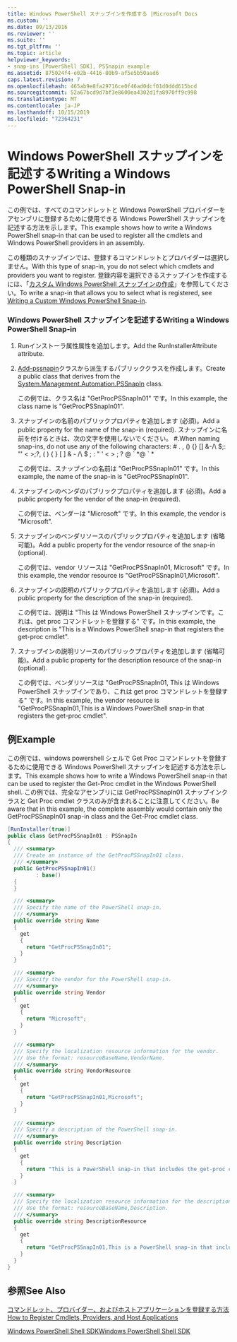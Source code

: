 ```yaml
---
title: Windows PowerShell スナップインを作成する |Microsoft Docs
ms.custom: ''
ms.date: 09/13/2016
ms.reviewer: ''
ms.suite: ''
ms.tgt_pltfrm: ''
ms.topic: article
helpviewer_keywords:
- snap-ins [PowerShell SDK], PSSnapin example
ms.assetid: 875024f4-e02b-4416-80b9-af5e5b50aad6
caps.latest.revision: 7
ms.openlocfilehash: 465ab9e8fa29716ce0f46ad0dcf01d0ddd615bcd
ms.sourcegitcommit: 52a67bcd9d7bf3e8600ea4302d1fa8970ff9c998
ms.translationtype: MT
ms.contentlocale: ja-JP
ms.lasthandoff: 10/15/2019
ms.locfileid: "72364231"
---
```

# <a name="writing-a-windows-powershell-snap-in"></a><span data-ttu-id="0e915-102">Windows PowerShell スナップインを記述する</span><span class="sxs-lookup"><span data-stu-id="0e915-102">Writing a Windows PowerShell Snap-in</span></span>

<span data-ttu-id="0e915-103">この例では、すべてのコマンドレットと Windows PowerShell プロバイダーをアセンブリに登録するために使用できる Windows PowerShell スナップインを記述する方法を示します。</span><span class="sxs-lookup"><span data-stu-id="0e915-103">This example shows how to write a Windows PowerShell snap-in that can be used to register all the cmdlets and Windows PowerShell providers in an assembly.</span></span>

<span data-ttu-id="0e915-104">この種類のスナップインでは、登録するコマンドレットとプロバイダーは選択しません。</span><span class="sxs-lookup"><span data-stu-id="0e915-104">With this type of snap-in, you do not select which cmdlets and providers you want to register.</span></span> <span data-ttu-id="0e915-105">登録内容を選択できるスナップインを作成するには、「[カスタム Windows PowerShell スナップインの作成](./writing-a-custom-windows-powershell-snap-in.md)」を参照してください。</span><span class="sxs-lookup"><span data-stu-id="0e915-105">To write a snap-in that allows you to select what is registered, see [Writing a Custom Windows PowerShell Snap-in](./writing-a-custom-windows-powershell-snap-in.md).</span></span>

### <a name="writing-a-windows-powershell-snap-in"></a><span data-ttu-id="0e915-106">Windows PowerShell スナップインを記述する</span><span class="sxs-lookup"><span data-stu-id="0e915-106">Writing a Windows PowerShell Snap-in</span></span>

1. <span data-ttu-id="0e915-107">Runインストーラ属性属性を追加します。</span><span class="sxs-lookup"><span data-stu-id="0e915-107">Add the RunInstallerAttribute attribute.</span></span>

2. <span data-ttu-id="0e915-108">[Add-pssnapin](/dotnet/api/System.Management.Automation.PSSnapIn)クラスから派生するパブリッククラスを作成します。</span><span class="sxs-lookup"><span data-stu-id="0e915-108">Create a public class that derives from the [System.Management.Automation.PSSnapIn](/dotnet/api/System.Management.Automation.PSSnapIn) class.</span></span>

    <span data-ttu-id="0e915-109">この例では、クラス名は "GetProcPSSnapIn01" です。</span><span class="sxs-lookup"><span data-stu-id="0e915-109">In this example, the class name is "GetProcPSSnapIn01".</span></span>

3. <span data-ttu-id="0e915-110">スナップインの名前のパブリックプロパティを追加します (必須)。</span><span class="sxs-lookup"><span data-stu-id="0e915-110">Add a public property for the name of the snap-in (required).</span></span> <span data-ttu-id="0e915-111">スナップインに名前を付けるときは、次の文字を使用しないでください。 #.</span><span class="sxs-lookup"><span data-stu-id="0e915-111">When naming snap-ins, do not use any of the following characters: # .</span></span> <span data-ttu-id="0e915-112">, () {} [] &-/\ $;: "' \< >;?</span><span class="sxs-lookup"><span data-stu-id="0e915-112">, ( ) { } [ ] & - /\ $ ; : " ' \< > ; ?</span></span> <span data-ttu-id="0e915-113">@ \` \*</span><span class="sxs-lookup"><span data-stu-id="0e915-113">@ \` \*</span></span>

    <span data-ttu-id="0e915-114">この例では、スナップインの名前は "GetProcPSSnapIn01" です。</span><span class="sxs-lookup"><span data-stu-id="0e915-114">In this example, the name of the snap-in is "GetProcPSSnapIn01".</span></span>

4. <span data-ttu-id="0e915-115">スナップインのベンダのパブリックプロパティを追加します (必須)。</span><span class="sxs-lookup"><span data-stu-id="0e915-115">Add a public property for the vendor of the snap-in (required).</span></span>

    <span data-ttu-id="0e915-116">この例では、ベンダーは "Microsoft" です。</span><span class="sxs-lookup"><span data-stu-id="0e915-116">In this example, the vendor is "Microsoft".</span></span>

5. <span data-ttu-id="0e915-117">スナップインのベンダリソースのパブリックプロパティを追加します (省略可能)。</span><span class="sxs-lookup"><span data-stu-id="0e915-117">Add a public property for the vendor resource of the snap-in (optional).</span></span>

    <span data-ttu-id="0e915-118">この例では、vendor リソースは "GetProcPSSnapIn01, Microsoft" です。</span><span class="sxs-lookup"><span data-stu-id="0e915-118">In this example, the vendor resource is "GetProcPSSnapIn01,Microsoft".</span></span>

6. <span data-ttu-id="0e915-119">スナップインの説明のパブリックプロパティを追加します (必須)。</span><span class="sxs-lookup"><span data-stu-id="0e915-119">Add a public property for the description of the snap-in (required).</span></span>

    <span data-ttu-id="0e915-120">この例では、説明は "This は Windows PowerShell スナップインです。これは、get proc コマンドレットを登録する" です。</span><span class="sxs-lookup"><span data-stu-id="0e915-120">In this example, the description is "This is a Windows PowerShell snap-in that registers the get-proc cmdlet".</span></span>

7. <span data-ttu-id="0e915-121">スナップインの説明リソースのパブリックプロパティを追加します (省略可能)。</span><span class="sxs-lookup"><span data-stu-id="0e915-121">Add a public property for the description resource of the snap-in (optional).</span></span>

    <span data-ttu-id="0e915-122">この例では、ベンダリソースは "GetProcPSSnapIn01, This は Windows PowerShell スナップインであり、これは get proc コマンドレットを登録する" です。</span><span class="sxs-lookup"><span data-stu-id="0e915-122">In this example, the vendor resource is "GetProcPSSnapIn01,This is a Windows PowerShell snap-in that registers the get-proc cmdlet".</span></span>

## <a name="example"></a><span data-ttu-id="0e915-123">例</span><span class="sxs-lookup"><span data-stu-id="0e915-123">Example</span></span>

<span data-ttu-id="0e915-124">この例では、windows powershell シェルで Get Proc コマンドレットを登録するために使用できる Windows PowerShell スナップインを記述する方法を示します。</span><span class="sxs-lookup"><span data-stu-id="0e915-124">This example shows how to write a Windows PowerShell snap-in that can be used to register the Get-Proc cmdlet in the Windows PowerShell shell.</span></span> <span data-ttu-id="0e915-125">この例では、完全なアセンブリには GetProcPSSnapIn01 スナップインクラスと Get Proc cmdlet クラスのみが含まれることに注意してください。</span><span class="sxs-lookup"><span data-stu-id="0e915-125">Be aware that in this example, the complete assembly would contain only the GetProcPSSnapIn01 snap-in class and the Get-Proc cmdlet class.</span></span>

```csharp
[RunInstaller(true)]
public class GetProcPSSnapIn01 : PSSnapIn
{
  /// <summary>
  /// Create an instance of the GetProcPSSnapIn01 class.
  /// </summary>
  public GetProcPSSnapIn01()
         : base()
  {
  }

  /// <summary>
  /// Specify the name of the PowerShell snap-in.
  /// </summary>
  public override string Name
  {
    get
    {
      return "GetProcPSSnapIn01";
    }
  }

  /// <summary>
  /// Specify the vendor for the PowerShell snap-in.
  /// </summary>
  public override string Vendor
  {
    get
    {
      return "Microsoft";
    }
  }

  /// <summary>
  /// Specify the localization resource information for the vendor.
  /// Use the format: resourceBaseName,VendorName.
  /// </summary>
  public override string VendorResource
  {
    get
    {
      return "GetProcPSSnapIn01,Microsoft";
    }
  }

  /// <summary>
  /// Specify a description of the PowerShell snap-in.
  /// </summary>
  public override string Description
  {
    get
    {
      return "This is a PowerShell snap-in that includes the get-proc cmdlet.";
    }
  }

  /// <summary>
  /// Specify the localization resource information for the description.
  /// Use the format: resourceBaseName,Description.
  /// </summary>
  public override string DescriptionResource
  {
    get
    {
      return "GetProcPSSnapIn01,This is a PowerShell snap-in that includes the get-proc cmdlet.";
    }
  }
}
```

## <a name="see-also"></a><span data-ttu-id="0e915-126">参照</span><span class="sxs-lookup"><span data-stu-id="0e915-126">See Also</span></span>

[<span data-ttu-id="0e915-127">コマンドレット、プロバイダー、およびホストアプリケーションを登録する方法</span><span class="sxs-lookup"><span data-stu-id="0e915-127">How to Register Cmdlets, Providers, and Host Applications</span></span>](https://msdn.microsoft.com/en-us/a41e9054-29c8-40ab-bf2b-8ce4e7ec1c8c)

[<span data-ttu-id="0e915-128">Windows PowerShell Shell SDK</span><span class="sxs-lookup"><span data-stu-id="0e915-128">Windows PowerShell Shell SDK</span></span>](../windows-powershell-reference.md)
